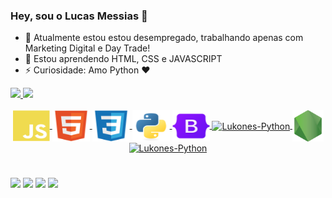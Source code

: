 ### Hey, sou o Lucas Messias 👋

- 🔭 Atualmente estou estou desempregado, trabalhando apenas com Marketing Digital e Day Trade!
- 🌱 Estou aprendendo HTML, CSS e JAVASCRIPT
- ⚡ Curiosidade: Amo Python ❤

<div>
  <a align="center" href="https://github.com/lukones">
  <img height="165em" src="https://github-readme-stats.vercel.app/api?username=Lukones&show_icons=true&include_all_commits=true&count_private=true&hide_border=false"/>
  <img height="165em" src="https://github-readme-stats.vercel.app/api/top-langs/?username=Lukones&layout=compact&custom_title=Most%20used%20languages&langs_count=10&include_all_commits=true&hide_progress=true&hide_border=false"/>

</div>

<div align="center" style="display: inline_block"><br>
  
  <img align="center" alt="Lukones-Js" height="50" width="60" src="https://raw.githubusercontent.com/devicons/devicon/master/icons/javascript/javascript-plain.svg">
  <img align="center" alt="Lukones-HTML" height="50" width="60" src="https://raw.githubusercontent.com/devicons/devicon/master/icons/html5/html5-original.svg">
  <img align="center" alt="Lukones-CSS" height="50" width="60" src="https://raw.githubusercontent.com/devicons/devicon/master/icons/css3/css3-original.svg">
  <img align="center" alt="Lukones-Python" height="50" width="60" src="https://raw.githubusercontent.com/devicons/devicon/master/icons/python/python-original.svg">
  <img align="center" alt="Lukones-Python" height="50" width="60"src="https://raw.githubusercontent.com/devicons/devicon/1119b9f84c0290e0f0b38982099a2bd027a48bf1/icons/bootstrap/bootstrap-original.svg">
  <img align="center" alt="Lukones-Python" height="50" width="60"" src="https://cdn.icon-icons.com/icons2/2415/PNG/512/jquery_plain_wordmark_logo_icon_146445.png">
  <img align="center" alt="Lukones-Python" height="50" width="50"src="https://raw.githubusercontent.com/github/explore/80688e429a7d4ef2fca1e82350fe8e3517d3494d/topics/nodejs/nodejs.png">
  <img align="center" alt="Lukones-Python" height="60" width="60" src="https://www.mementotech.in/assets/images/icons/express.png">
  
</div>
  
  
# 
  
  
<div> 
  <a href="https://www.youtube.com/channel/UCjkWRzEIHtxvTpRaIB0W9FQ" target="_blank"><img src="https://img.shields.io/badge/YouTube-FF0000?style=for-the-badge&logo=youtube&logoColor=white" target="_blank"></a>
  <a href="https://instagram.com/lukonnes" target="_blank"><img src="https://img.shields.io/badge/-Instagram-%23E4405F?style=for-the-badge&logo=instagram&logoColor=white" target="_blank"></a>
  <a href = "mailto:lucasmessiasfb@gmail.com"><img src="https://img.shields.io/badge/-Gmail-%23333?style=for-the-badge&logo=gmail&logoColor=white" target="_blank"></a>
  <a href="https://www.linkedin.com/in/lukonnes" target="_blank"><img src="https://img.shields.io/badge/-LinkedIn-%230077B5?style=for-the-badge&logo=linkedin&logoColor=white" target="_blank"></a>
</div>
